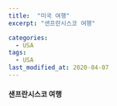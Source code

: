 ```yaml
---
title:  "미국 여행"
excerpt: "샌프란시스코 여행"

categories:
  - USA
tags:
  - USA
last_modified_at: 2020-04-07
---
```



#### 샌프란시스코 여행
 

